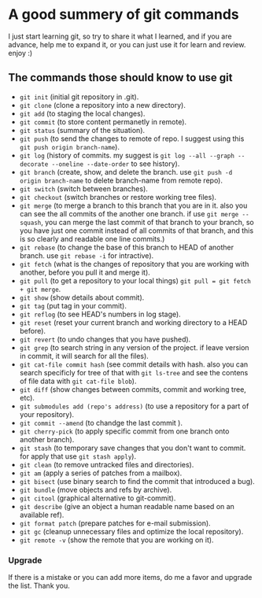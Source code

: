 # A good summery of git commands
I just start learning git, so try to share it what I learned, and if you are
advance, help me to expand it, or you can just use it for learn and
review. enjoy :)

## The commands those should know to use git
- `git init` (initial git repository in .git).
- `git clone` (clone a repository into a new directory).
- `git add` (to staging the local changes).
- `git commit` (to store content permanetly in remote).
- `git status` (summary of the situation).
- `git push` (to send the changes to remote of repo. I suggest using this `git push origin branch-name`).
- `git log` (history of commits. my suggest is `git log --all --graph
    --decorate --oneline --date-order` to see history).
- `git branch` (create, show, and delete the branch. use `git push -d origin
    branch-name` to delete branch-name from remote repo).
- `git switch` (switch between branches).
- `git checkout` (switch branches or restore working tree files).
- `git merge` (to merge a branch to this branch that you are in it. also you can see
    the all commits of the another one branch. if use `git merge --squash`, you
    can merge the last commit of that branch to your branch, so you have just
    one commit instead of all commits of that branch, and this is so clearly and
    readable one line commits.)
- `git rebase` (to change the base of this branch to HEAD of another branch.
    use `git rebase -i` for intractive).
- `git fetch` (what is the changes of repository that you are working with another, before you pull it and merge it).
- `git pull` (to get a repository to your local things) `git pull = git fetch + git merge`.
- `git show` (show details about commit).
- `git tag` (put tag in your commit).
- `git reflog` (to see HEAD's numbers in log stage).
- `git reset` (reset your current branch and working directory to a HEAD before).
- `git revert` (to undo changes that you have pushed).
- `git grep` (to search string in any version of the project. if leave version in commit, it will search for all the files).
- `git cat-file commit hash` (see commit details with hash. also you can search specificly for tree of that with ```git ls-tree``` and see the contens of file data with `git cat-file blob`).
- `git diff` (show changes between commits, commit and working tree, etc).
- `git submodules add (repo's address)` (to use a repository for a part of your repository).
- `git commit --amend` (to chandge the last commit ).
- `git cherry-pick` (to apply specific commit from one branch onto another branch).
- `git stash` (to temporary save changes that you don't want to commit. for apply that use `git stash apply`).
- `git clean` (to remove untracked files and directories).
- `git am` (apply a series of patches from a mailbox).
- `git bisect` (use binary search to find the commit that introduced a bug).
- `git bundle` (move objects and refs by archive).
- `git citool` (graphical alternative to git-commit).
- `git describe` (give an object a human readable name based on an available
    ref).
- `git format patch` (prepare patches for e-mail submission).
- `git gc` (cleanup unnecessary files and optimize the local repository).
- `git remote -v` (show the remote that you are working on it).

### Upgrade
If there is a mistake or you can add more items, do me a favor and
upgrade the list.
Thank you.

